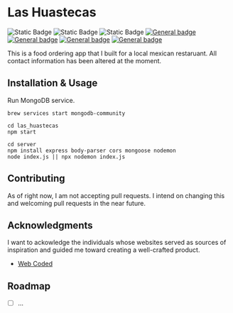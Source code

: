 # Las Huastecas

![Static Badge](https://img.shields.io/badge/version-1.0-blue)
![Static Badge](https://img.shields.io/badge/build-passing-brightgreen)
![Static Badge](https://img.shields.io/badge/repo_status-active-brightgreen)
[![General badge](https://img.shields.io/badge/-MongoDB-47A248?logo=mongodb&logoColor=white&logoWidth=30.svg)]()
[![General badge](https://img.shields.io/badge/-ExpressJS-000000?logo=express&logoColor=white&logoWidth=30.svg)]()
[![General badge](https://img.shields.io/badge/-ReactJS-61DAFB?logo=react&logoColor=white&logoWidth=30.svg)]()
[![General badge](https://img.shields.io/badge/-NodeJS-339933?logo=node.js&logoColor=white&logoWidth=30.svg)]()

This is a food ordering app that I built for a local mexican restaruant. All contact information has been altered at the moment.

## Installation & Usage

Run MongoDB service.

```
brew services start mongodb-community
```

```
cd las_huastecas
npm start
```

```
cd server
npm install express body-parser cors mongoose nodemon
node index.js || npx nodemon index.js
```

## Contributing

As of right now, I am not accepting pull requests. I intend on changing this and welcoming pull requests in the near future.

## Acknowledgments

I want to ackowledge the individuals whose websites served as sources of inspiration and guided me toward creating a well-crafted product.

- [Web Coded](https://www.youtube.com/watch?v=x4dIga_3S4I)

## Roadmap

- [ ] ...

